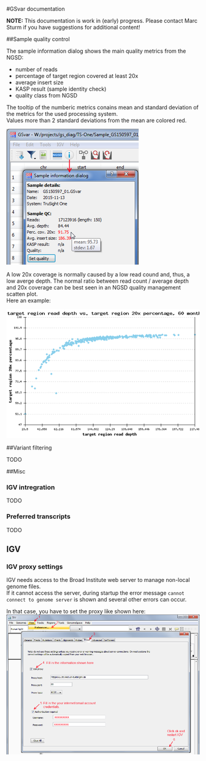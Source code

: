 #GSvar documentation

**NOTE:** This documentation is work in (early) progress. Please contact Marc Sturm if you have suggestions for additional content!

##Sample quality control

The sample information dialog shows the main quality metrics from the NGSD:

* number of reads
* percentage of target region covered at least 20x
* average insert size
* KASP result (sample identity check)
* quality class from NGSD

The tooltip of the numberic metrics conains mean and standard deviation of the metrics for the used processing system.   
Values more than 2 standard deviations from the mean are colored red.  

![alt text](qc1.png)

A low 20x coverage is normally caused by a low read cound and, thus, a low averge depth.
The normal ratio between read count / average depth and 20x coverage can be best seen in an NGSD quality management scatten plot.  
Here an example:

![alt text](qc2.png)


##Variant filtering

TODO

##Misc

### IGV intregration

TODO

### Preferred transcripts

TODO

## IGV

### IGV proxy settings
IGV needs access to the Broad Institute web server to manage non-local genome files.  
If it cannot access the server, during startup the error message `cannot connect to genome server` is shown and several other errors can occur.

In that case, you have to set the proxy like shown here:
![alt text](igv_proxy.png)


